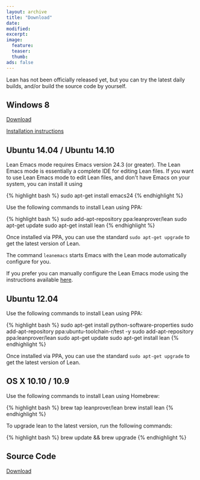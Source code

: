 ```yaml
---
layout: archive
title: "Download"
date:
modified:
excerpt:
image:
  feature:
  teaser:
  thumb:
ads: false
---
```


Lean has not been officially released yet, but you can try the latest daily
builds, and/or build the source code by yourself.

Windows 8
---------

[Download](https://github.com/leanprover/bin/blob/master/lean-0.2.0-windows.zip?raw=true)

[Installation instructions](wininst)

Ubuntu 14.04 / Ubuntu 14.10
---------------------------

Lean Emacs mode requires Emacs version 24.3 (or greater). The Lean Emacs mode
is essentially a complete IDE for editing Lean files. If you want to use
Lean Emacs mode to edit Lean files, and don't have Emacs on your system,
you can install it using

{% highlight bash %}
sudo apt-get install emacs24
{% endhighlight %}

Use the following commands to install Lean using PPA:

{% highlight bash %}
sudo add-apt-repository ppa:leanprover/lean
sudo apt-get update
sudo apt-get install lean
{% endhighlight %}

Once installed via PPA, you can use the standard `sudo apt-get upgrade` to get the latest version of Lean.

The command `leanemacs` starts Emacs with the Lean mode automatically configure for you.

If you prefer you can manually configure the Lean Emacs mode using the instructions
available [here](https://github.com/leanprover/lean/blob/master/src/emacs/README.md).

Ubuntu 12.04
------------

Use the following commands to install Lean using PPA:

{% highlight bash %}
sudo apt-get install python-software-properties
sudo add-apt-repository ppa:ubuntu-toolchain-r/test -y
sudo add-apt-repository ppa:leanprover/lean
sudo apt-get update
sudo apt-get install lean
{% endhighlight %}

Once installed via PPA, you can use the standard `sudo apt-get upgrade` to get the latest version of Lean.


OS X 10.10 / 10.9
-----------------

Use the following commands to install Lean using Homebrew:

{% highlight bash %}
brew tap leanprover/lean
brew install lean
{% endhighlight %}

To upgrade lean to the latest version, run the following commands:

{% highlight bash %}
brew update && brew upgrade
{% endhighlight %}


Source Code
-----------

[Download](http://github.com/leanprover/lean/archive/master.zip)
